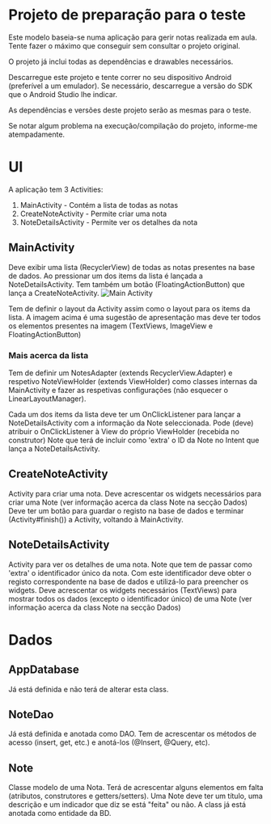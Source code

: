 # Projeto de preparação para o teste

Este modelo baseia-se numa aplicação para gerir notas realizada em aula.
Tente fazer o máximo que conseguir sem consultar o projeto original.

O projeto já inclui todas as dependências e drawables necessários.

Descarregue este projeto e tente correr no seu dispositivo Android (preferível a um emulador). Se necessário, descarregue a versão do SDK que o Android Studio lhe indicar.

As dependências e versões deste projeto serão as mesmas para o teste.

Se notar algum problema na execução/compilação do projeto, informe-me atempadamente.

# UI
A aplicação tem 3 Activities:
1. MainActivity - Contém a lista de todas as notas
2. CreateNoteActivity - Permite criar uma nota
3. NoteDetailsActivity - Permite ver os detalhes da nota


## MainActivity
Deve exibir uma lista (RecyclerView) de todas as notas presentes na base de dados.
Ao pressionar um dos items da lista é lançada a NoteDetailsActivity.
Tem também um botão (FloatingActionButton) que lança a CreateNoteActivity.
![Main Activity](https://i.imgur.com/RSDZsUX.png)

Tem de definir o layout da Activity assim como o layout para os items da lista. A imagem acima é uma sugestão de apresentação mas deve ter todos os elementos presentes na imagem (TextViews, ImageView e FloatingActionButton)

### Mais acerca da lista
Tem de definir um NotesAdapter (extends RecyclerView.Adapter) e respetivo NoteViewHolder (extends ViewHolder) como classes internas da MainActivity e fazer as respetivas configurações (não esquecer o LinearLayoutManager).

Cada um dos items da lista deve ter um OnClickListener para lançar a NoteDetailsActivity com a informação da Note seleccionada. Pode (deve) atribuir o OnClickListener à View do próprio ViewHolder (recebida no construtor)
Note que terá de incluir como 'extra' o ID da Note no Intent que lança a NoteDetailsActivity.

## CreateNoteActivity
Activity para criar uma nota. Deve acrescentar os widgets necessários para criar uma Note (ver informação acerca da class Note na secção Dados)
Deve ter um botão para guardar o registo na base de dados e terminar (Activity#finish()) a Activity, voltando à MainActivity.

## NoteDetailsActivity
Activity para ver os detalhes de uma nota.
Note que tem de passar como 'extra' o identificador único da nota. Com este identificador deve obter o registo correspondente na base de dados e utilizá-lo para preencher os widgets.
Deve acrescentar os widgets necessários (TextViews) para mostrar todos os dados (excepto o identificador único) de uma Note (ver informação acerca da class Note na secção Dados)

# Dados

## AppDatabase
Já está definida e não terá de alterar esta class.

## NoteDao
Já está definida e anotada como DAO. Tem de acrescentar os métodos de acesso (insert, get, etc.) e anotá-los (@Insert, @Query, etc).

## Note
Classe modelo de uma Nota. Terá de acrescentar alguns elementos em falta (atributos, construtores e getters/setters).
Uma Note deve ter um título, uma descrição e um indicador que diz se está "feita" ou não.
A class já está anotada como entidade da BD.


